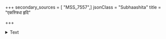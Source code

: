 +++
secondary_sources = [ "MSS_7557",]
jsonClass = "Subhaashita"
title = "एकस्त्रिधा हृदि"

+++

<details><summary>Text</summary>

एकस्त्रिधा हृदि सदा वससि स्म चित्रं यो विद्विषां च विदुषां च मृगीदृशां च।  
तापं च संमदरसं च रतिं च तन्वन् शौर्योष्मणा च विनयेन च लीलया च॥
</details>
